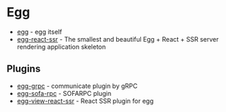 # Egg

- [egg](https://github.com/eggjs/egg) - egg itself
- [egg-react-ssr](https://github.com/ykfe/egg-react-ssr) - The smallest and beautiful Egg + React + SSR server rendering application skeleton


## Plugins

- [egg-grpc](https://github.com/eggjs/egg-grpc) - communicate plugin by gRPC
- [egg-sofa-rpc](https://github.com/eggjs/egg-sofa-rpc) - SOFARPC plugin
- [egg-view-react-ssr](https://github.com/easy-team/egg-view-react-ssr) - React SSR plugin for egg